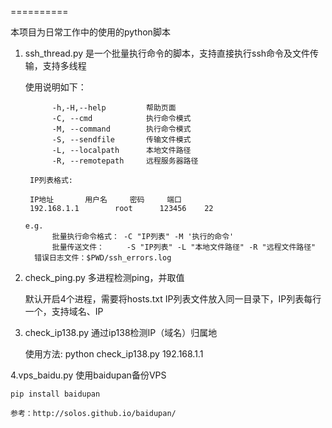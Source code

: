 ==========
	
本项目为日常工作中的使用的python脚本


1.  ssh_thread.py  是一个批量执行命令的脚本，支持直接执行ssh命令及文件传输，支持多线程

	使用说明如下：
	
              -h,-H,--help         帮助页面 
              -C, --cmd            执行命令模式 
              -M, --command        执行命令模式 
              -S, --sendfile       传输文件模式 
              -L, --localpath      本地文件路径 
              -R, --remotepath     远程服务器路径 

	     IP列表格式:

   	     IP地址		用户名     密码     端口
	     192.168.1.1        root	  123456    22

      	e.g.
              批量执行命令格式： -C "IP列表" -M '执行的命令'
              批量传送文件：     -S "IP列表" -L "本地文件路径" -R "远程文件路径"
	      错误日志文件：$PWD/ssh_errors.log

2. check_ping.py  多进程检测ping，并取值
	
	默认开启4个进程，需要将hosts.txt IP列表文件放入同一目录下，IP列表每行一个，支持域名、IP
3. check_ip138.py 通过ip138检测IP（域名）归属地

	使用方法: python check_ip138.py  192.168.1.1
	
4.vps_baidu.py  使用baidupan备份VPS

	pip install baidupan
	
	参考：http://solos.github.io/baidupan/
